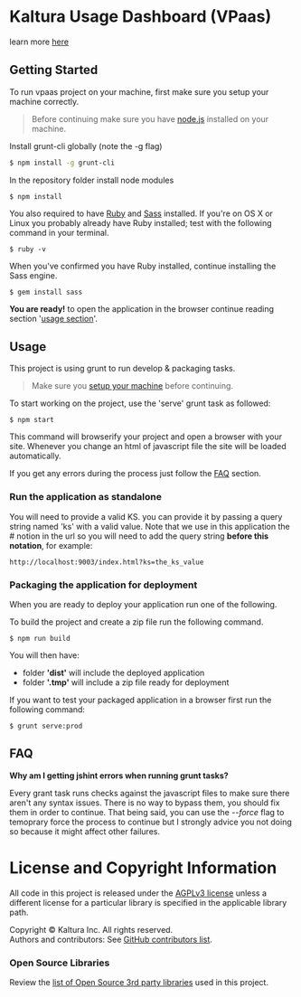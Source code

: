 # Kaltura Usage Dashboard (VPaas) 


learn more [here](https://vpaas.kaltura.com/)

## Getting Started

To run vpaas project on your machine, first make sure you setup your machine correctly.

> Before continuing make sure you have [node.js](https://nodejs.org/en/) installed on your machine.

Install grunt-cli globally (note the -g flag)

```bash
$ npm install -g grunt-cli 
```

In the repository folder install node modules
```
$ npm install 
```

You also required to have [Ruby](https://www.ruby-lang.org/en/downloads/) and [Sass](http://sass-lang.com/install) installed. If you're on OS X or Linux you probably already have Ruby installed; test with the following command in your terminal. 

```
$ ruby -v
```
 
When you've confirmed you have Ruby installed, continue installing the Sass engine.

 ``` 
 $ gem install sass
 ```


**You are ready!** to open the application in the browser continue reading section '[usage section](##usage)'.

## Usage
This project is using grunt to run develop & packaging tasks.
 
 > Make sure you [setup your machine](##getting-started) before continuing.

To start working on the project, use the 'serve' grunt task as followed:

```
$ npm start
```

This command will browserify your project and open a browser with your site. Whenever you change an html of javascript file the site will be loaded automatically.

If you get any errors during the process just follow the [FAQ](##faq) section.

### Run the application as standalone

You will need to provide a valid KS. you can provide it by passing a query string named 'ks' with a valid value. Note that we use in this application the # notion in the url so you will need to add the query string **before this notation**, for example:

```
http://localhost:9003/index.html?ks=the_ks_value
```


### Packaging the application for deployment
When you are ready to deploy your application run one of the following.

To build the project and create a zip file run the following command.

```
$ npm run build
```
You will then have:

- folder **'dist'** will include the deployed application
- folder **'.tmp'** will include a zip file ready for deployment

If you want to test your packaged application in a browser first run the following command:

```
$ grunt serve:prod
```

## FAQ

**Why am I getting jshint errors when running grunt tasks?**

Every grant task runs checks against the javascript files to make sure there aren't any syntax issues. 
There is no way to bypass them, you should fix them in order to continue. 
That being said, you can use the _--force_ flag to temoprary force the process to continue but I strongly advice you not doing so because it might affect other failures.



# License and Copyright Information
All code in this project is released under the [AGPLv3 license](http://www.gnu.org/licenses/agpl-3.0.html) unless a different license for a particular library is specified in the applicable library path.   

Copyright © Kaltura Inc. All rights reserved.   
Authors and contributors: See [GitHub contributors list](https://github.com/kaltura/kaltura-vpaas/graphs/contributors).  

### Open Source Libraries
Review the [list of Open Source 3rd party libraries](open-source-libraries.md) used in this project.
